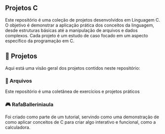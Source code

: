 ## Projetos C
Este repositório é uma coleção de projetos desenvolvidos em Linguagem C. O objetivo é demonstrar a aplicação prática dos conceitos da linguagem, desde estruturas básicas até a manipulação de arquivos e dados complexos. Cada projeto é um estudo de caso focado em um aspecto específico da programação em C.

## 🚀 Projetos
Aqui está uma visão geral dos projetos contidos neste repositório:

### 📁 Arquivos
Este repositório é uma coletânea de exercícios e projetos práticos

### 🎮 RafaBalleriniaula
Foi criado como parte de um tutorial, servindo como uma demonstração de como aplicar conceitos de C para criar algo interativo e funcional, como a calculadora. 
